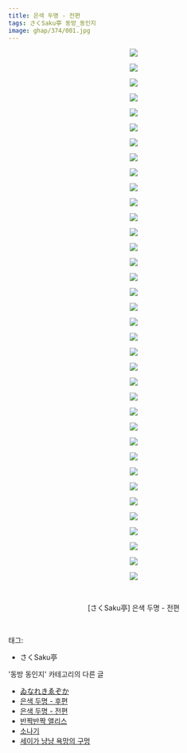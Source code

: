 ```yaml
---
title: 은색 두명 - 전편
tags: さくSaku亭 동방_동인지
image: ghap/374/001.jpg
---
```

<div class="article">
<p style="text-align: center; clear: none; float: none;"><img src="{{ site.nasurl }}/ghap/374/001.jpg"/></p>
<p style="text-align: center; clear: none; float: none;"><img src="{{ site.nasurl }}/ghap/374/002.jpg"/></p>
<p style="text-align: center; clear: none; float: none;"><img src="{{ site.nasurl }}/ghap/374/003.jpg"/></p>
<p style="text-align: center; clear: none; float: none;"><img src="{{ site.nasurl }}/ghap/374/004.jpg"/></p>
<p style="text-align: center; clear: none; float: none;"><img src="{{ site.nasurl }}/ghap/374/005.jpg"/></p>
<p style="text-align: center; clear: none; float: none;"><img src="{{ site.nasurl }}/ghap/374/006.jpg"/></p>
<p style="text-align: center; clear: none; float: none;"><img src="{{ site.nasurl }}/ghap/374/007.jpg"/></p>
<p style="text-align: center; clear: none; float: none;"><img src="{{ site.nasurl }}/ghap/374/008.jpg"/></p>
<p style="text-align: center; clear: none; float: none;"><img src="{{ site.nasurl }}/ghap/374/009.jpg"/></p>
<p style="text-align: center; clear: none; float: none;"><img src="{{ site.nasurl }}/ghap/374/010.jpg"/></p>
<p style="text-align: center; clear: none; float: none;"><img src="{{ site.nasurl }}/ghap/374/011.jpg"/></p>
<p style="text-align: center; clear: none; float: none;"><img src="{{ site.nasurl }}/ghap/374/012.jpg"/></p>
<p style="text-align: center; clear: none; float: none;"><img src="{{ site.nasurl }}/ghap/374/013.jpg"/></p>
<p style="text-align: center; clear: none; float: none;"><img src="{{ site.nasurl }}/ghap/374/014.jpg"/></p>
<p style="text-align: center; clear: none; float: none;"><img src="{{ site.nasurl }}/ghap/374/015.jpg"/></p>
<p style="text-align: center; clear: none; float: none;"><img src="{{ site.nasurl }}/ghap/374/016.jpg"/></p>
<p style="text-align: center; clear: none; float: none;"><img src="{{ site.nasurl }}/ghap/374/017.jpg"/></p>
<p style="text-align: center; clear: none; float: none;"><img src="{{ site.nasurl }}/ghap/374/018.jpg"/></p>
<p style="text-align: center; clear: none; float: none;"><img src="{{ site.nasurl }}/ghap/374/019.jpg"/></p>
<p style="text-align: center; clear: none; float: none;"><img src="{{ site.nasurl }}/ghap/374/020.jpg"/></p>
<p style="text-align: center; clear: none; float: none;"><img src="{{ site.nasurl }}/ghap/374/021.jpg"/></p>
<p style="text-align: center; clear: none; float: none;"><img src="{{ site.nasurl }}/ghap/374/022.jpg"/></p>
<p style="text-align: center; clear: none; float: none;"><img src="{{ site.nasurl }}/ghap/374/023.jpg"/></p>
<p style="text-align: center; clear: none; float: none;"><img src="{{ site.nasurl }}/ghap/374/024.jpg"/></p>
<p style="text-align: center; clear: none; float: none;"><img src="{{ site.nasurl }}/ghap/374/025.jpg"/></p>
<p style="text-align: center; clear: none; float: none;"><img src="{{ site.nasurl }}/ghap/374/026.jpg"/></p>
<p style="text-align: center; clear: none; float: none;"><img src="{{ site.nasurl }}/ghap/374/027.jpg"/></p>
<p style="text-align: center; clear: none; float: none;"><img src="{{ site.nasurl }}/ghap/374/028.jpg"/></p>
<p style="text-align: center; clear: none; float: none;"><img src="{{ site.nasurl }}/ghap/374/029.jpg"/></p>
<p style="text-align: center; clear: none; float: none;"><img src="{{ site.nasurl }}/ghap/374/030.jpg"/></p>
<p style="text-align: center; clear: none; float: none;"><img src="{{ site.nasurl }}/ghap/374/031.jpg"/></p>
<p style="text-align: center; clear: none; float: none;"><img src="{{ site.nasurl }}/ghap/374/032.jpg"/></p>
<p style="text-align: center; clear: none; float: none;"><img src="{{ site.nasurl }}/ghap/374/033.jpg"/></p>
<p style="text-align: center; clear: none; float: none;"><img src="{{ site.nasurl }}/ghap/374/034.jpg"/></p>
<p style="text-align: center; clear: none; float: none;"><img src="{{ site.nasurl }}/ghap/374/035.jpg"/></p>
<p style="text-align: center; clear: none; float: none;"><img src="{{ site.nasurl }}/ghap/374/036.jpg"/></p>
<p style="text-align: center; clear: none; float: none;"><br/></p>
<p style="text-align: center; clear: none; float: none;">[さくSaku亭] 은색 두명 - 전편</p>
<p><br/></p>
</div><div class="tagTrail">
<p>태그: </p>
<ul>
<li>さくSaku亭</li>
</ul>
</div><div class="another">
<p>'동방 동인지' 카테고리의 다른 글</p>
<ul>
<li><a href="/2016-06-20-ghap_376">ゐなれきゑぞか</a></li>
<li><a href="/2016-06-20-ghap_375">은색 두명 - 후편</a></li>
<li><a href="/2016-06-20-ghap_374">은색 두명 - 전편</a></li>
<li><a href="/2016-06-20-ghap_373">반짝반짝 앨리스</a></li>
<li><a href="/2016-06-20-ghap_372">소나기</a></li>
<li><a href="/2016-06-20-ghap_371">세이가 냥냥 욕망의 구멍</a></li>
</ul>
</div><div class="cb_module cb_fluid">
<div class="cb_wrt cb_profile">
</div><!-- commentList close -->
</div>
